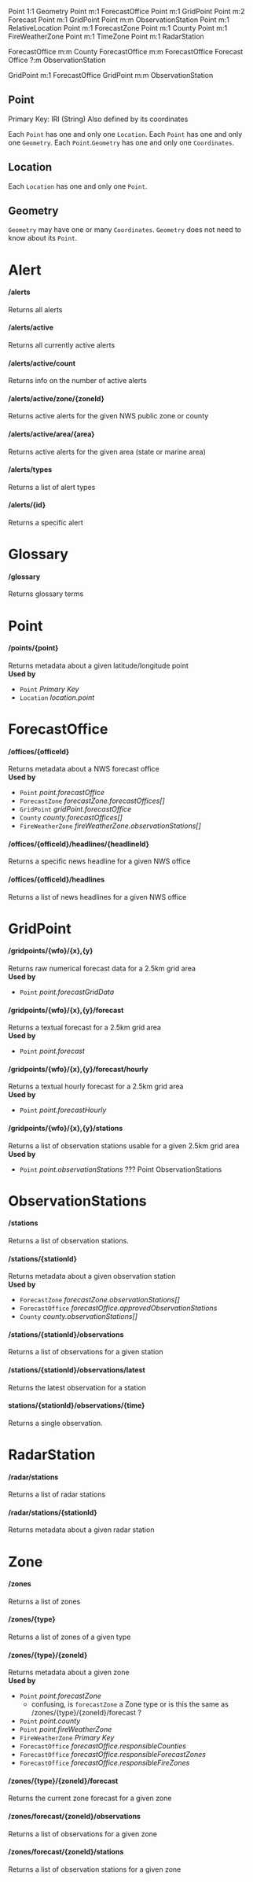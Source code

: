

Point 1:1 Geometry
Point m:1 ForecastOffice
Point m:1 GridPoint
Point m:2 Forecast
Point m:1 GridPoint
Point m:m ObservationStation
Point m:1 RelativeLocation
Point m:1 ForecastZone
Point m:1 County
Point m:1 FireWeatherZone
Point m:1 TimeZone
Point m:1 RadarStation

ForecastOffice m:m County
ForecastOffice m:m ForecastOffice
Forecast Office ?:m ObservationStation

GridPoint m:1 ForecastOffice
GridPoint m:m ObservationStation



## Point
Primary Key: IRI (String)
Also defined by its coordinates

Each `Point` has one and only one `Location`.
Each `Point` has one and only one `Geometry`.
Each `Point`.`Geometry` has one and only one `Coordinates`.

## Location
Each `Location` has one and only one `Point`.

## Geometry
`Geometry` may have one or many `Coordinates`.
`Geometry` does not need to know about its `Point`.

# Alert

#### /alerts
Returns all alerts

#### /alerts/active
Returns all currently active alerts

#### /alerts/active/count
Returns info on the number of active alerts

#### /alerts/active/zone/{zoneId}
Returns active alerts for the given NWS public zone or county

#### /alerts/active/area/{area}
Returns active alerts for the given area (state or marine area)

#### /alerts/types
Returns a list of alert types

#### /alerts/{id}
Returns a specific alert

# Glossary

#### /glossary
Returns glossary terms

# Point

#### /points/{point}
Returns metadata about a given latitude/longitude point  
**Used by**
- `Point` *Primary Key*
- `Location` *location.point*

# ForecastOffice

#### /offices/{officeId}
Returns metadata about a NWS forecast office  
**Used by**
- `Point` *point.forecastOffice*
- `ForecastZone` *forecastZone.forecastOffices[]*
- `GridPoint` *gridPoint.forecastOffice*
- `County` *county.forecastOffices[]*
- `FireWeatherZone` *fireWeatherZone.observationStations[]*

#### /offices/{officeId}/headlines/{headlineId}
Returns a specific news headline for a given NWS office

#### /offices/{officeId}/headlines
Returns a list of news headlines for a given NWS office

# GridPoint

#### /gridpoints/{wfo}/{x},{y}
Returns raw numerical forecast data for a 2.5km grid area  
**Used by**
- `Point` *point.forecastGridData*

#### /gridpoints/{wfo}/{x},{y}/forecast
Returns a textual forecast for a 2.5km grid area  
**Used by**
- `Point` *point.forecast*

#### /gridpoints/{wfo}/{x},{y}/forecast/hourly
Returns a textual hourly forecast for a 2.5km grid area  
**Used by**
- `Point` *point.forecastHourly*

#### /gridpoints/{wfo}/{x},{y}/stations
Returns a list of observation stations usable for a given 2.5km grid area  
**Used by**
- `Point` *point.observationStations*
??? Point ObservationStations

# ObservationStations

#### /stations
Returns a list of observation stations.

#### /stations/{stationId}
Returns metadata about a given observation station  
**Used by**
- `ForecastZone` *forecastZone.observationStations[]*
- `ForecastOffice` *forecastOffice.approvedObservationStations*
- `County` *county.observationStations[]*

#### /stations/{stationId}/observations
Returns a list of observations for a given station

#### /stations/{stationId}/observations/latest
Returns the latest observation for a station

#### stations/{stationId}/observations/{time}
Returns a single observation.

# RadarStation

#### /radar/stations
Returns a list of radar stations

#### /radar/stations/{stationId}
Returns metadata about a given radar station

# Zone

#### /zones
Returns a list of zones

#### /zones/{type}
Returns a list of zones of a given type

#### /zones/{type}/{zoneId}
Returns metadata about a given zone  
**Used by**
- `Point` *point.forecastZone*
    - confusing, is `forecastZone` a Zone type or is this the same as /zones/{type}/{zoneId}/forecast ?
- `Point` *point.county*
- `Point` *point.fireWeatherZone*
- `FireWeatherZone` *Primary Key*
- `ForecastOffice` *forecastOffice.responsibleCounties*
- `ForecastOffice` *forecastOffice.responsibleForecastZones*
- `ForecastOffice` *forecastOffice.responsibleFireZones*

#### /zones/{type}/{zoneId}/forecast
Returns the current zone forecast for a given zone

#### /zones/forecast/{zoneId}/observations
Returns a list of observations for a given zone

#### /zones/forecast/{zoneId}/stations
Returns a list of observation stations for a given zone
